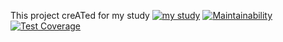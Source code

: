 This project creATed for my study
[![my study](https://github.com/poirtyc/my_study/actions/workflows/python_ci.yml/badge.svg)](https://github.com/poirtyc/my_study/actions/workflows/python_ci.yml)
[![Maintainability](https://api.codeclimate.com/v1/badges/d5b749b32b73bf7a858d/maintainability)](https://codeclimate.com/github/poirtyc/my_study/maintainability)
[![Test Coverage](https://api.codeclimate.com/v1/badges/d5b749b32b73bf7a858d/test_coverage)](https://codeclimate.com/github/poirtyc/my_study/test_coverage)
